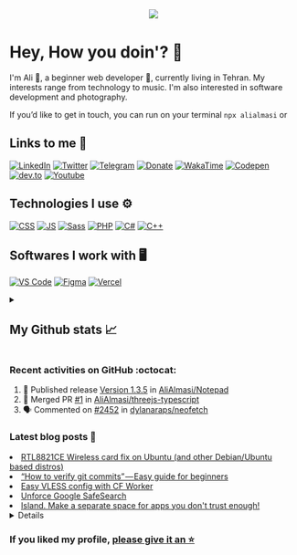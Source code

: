 <div align='center'>
<a href="https://github.com/alialmasi"><img src="https://readme-typing-svg.demolab.com?font=Jetbrains+Mono+Medium&size=28&duration=2700&pause=750&color=fe6e96&background=282a36&center=true&vCenter=true&width=550&height=60&lines=Ali+Almasi;Computer+science+student;Beginner+web+developer;Rookie+software+developer"></a>
</div>

# Hey, How you doin'? 👋

I'm Ali 🤠, a beginner web developer 🌱, currently living in Tehran. My interests range from technology to music. I'm also interested in software development and photography.

If you’d like to get in touch, you can run on your terminal `npx alialmasi` or

## Links to me 🔗

[![LinkedIn](https://img.shields.io/badge/LinkedIn-0A66C2?logo=LinkedIn&logoColor=white)](https://linkedin.com/in/alialmasi)
[![Twitter](https://img.shields.io/badge/Twitter-1DA1F2?logo=Twitter&logoColor=white)](https://twitter.com/a710almasi)
[![Telegram](https://img.shields.io/badge/Telegram-26A5E4?logo=Telegram&logoColor=white)](https://t.me/al1almasi)
[![Donate](https://img.shields.io/badge/Donate-7d4533?logo=coffeescript&logoColor=white)](https://www.daramet.com/alialmasi)
[![WakaTime](https://img.shields.io/badge/WakaTime-000?logo=wakatime&logoColor=white)](https://wakatime.com/@a710almasi)
[![Codepen](https://img.shields.io/badge/Codepen-000?&logo=codepen)](https://codepen.io/alialmasi)
[![dev.to](https://img.shields.io/badge/DEV.to-0a0a0a?&logo=dev.to)](https://dev.to/alialmasi)
[![Youtube](https://img.shields.io/badge/Youtube-FF0000?logo=Youtube&logoColor=white)](https://www.youtube.com/@al1almasi)

## Technologies I use ⚙️

[![CSS](https://img.shields.io/badge/CSS-1572B6?style=for-the-badge&&logo=css3&logoColor=white)](https://github.com/AliAlmasi?tab=repositories&q=&type=&language=css&sort=)
[![JS](https://img.shields.io/badge/JS-f0db4f?style=for-the-badge&&logo=javascript&logoColor=black)](https://github.com/AliAlmasi?tab=repositories&q=&type=&language=javascript&sort=)
[![Sass](https://img.shields.io/badge/Sass-CC6699?style=for-the-badge&&logo=sass&logoColor=white)](https://github.com/alialmasi?tab=repositories&q=&type=&language=sass&sort=)
[![PHP](https://img.shields.io/badge/PHP-777BB4?style=for-the-badge&&logo=php&logoColor=white)](https://github.com/AliAlmasi?tab=repositories&q=&type=&language=php&sort=)
[![C#](https://img.shields.io/badge/c%23-953cad.svg?style=for-the-badge&logo=c-sharp&logoColor=white)](https://github.com/AliAlmasi?tab=repositories&q=&type=&language=c%23&sort=)
[![C++](https://img.shields.io/badge/c++-00599C.svg?style=for-the-badge&logo=cplusplus&logoColor=white)](https://github.com/alialmasi?tab=repositories&q=&type=&language=c%2B%2B&sort=)

## Softwares I work with 🖥️

[![VS Code](https://img.shields.io/badge/Vs%20Code-007ACC?style=for-the-badge&logo=visualstudiocode&logoColor=white)](https://github.com/alialmasi/vscode-config)
[![Figma](https://img.shields.io/badge/Figma-F24E1E?style=for-the-badge&logo=figma&logoColor=white)](https://github.com/alialmasi)
[![Vercel](https://img.shields.io/badge/Vercel-000?style=for-the-badge&logo=vercel&logoColor=white)](https://github.com/alialmasi)

<details close="true">
<summary><h2>My Github stats 📈</h2></summary>

<a href='https://github.com/alialmasi'><img src="https://github-readme-stats.vercel.app/api?username=alialmasi&count_private=true&show_icons=true&theme=one_dark_pro" height=180em></a>
<a href='https://github.com/alialmasi'><img src="https://github-readme-stats.vercel.app/api/top-langs/?username=alialmasi&layout=compact&theme=one_dark_pro" height=180em></a>

[![Visits](https://hits.seeyoufarm.com/api/count/incr/badge.svg?url=https%3A%2F%2Fgithub.com%2Falialmasi%2Falialmasi&count_bg=%23000&title_bg=%23171717&icon=github.svg&icon_color=%23FFFFFF&title=Visits&edge_flat=false)](https://github.com/alialmasi) [![wakatime](https://wakatime.com/badge/user/42515572-c36c-44b6-9997-0a755ff94018.svg)](https://wakatime.com/@a710almasi) [![GitHub followers](https://img.shields.io/github/followers/alialmasi)](https://github.com/alialmasi)
 
</details>

### Recent activities on GitHub :octocat:
<!--START_SECTION:activity-->
1. 🚀 Published release [Version 1.3.5](https://github.com/AliAlmasi/Notepad/releases/tag/1.3.5.0) in [AliAlmasi/Notepad](https://github.com/AliAlmasi/Notepad)
2. 🎉 Merged PR [#1](https://github.com/AliAlmasi/threejs-typescript/pull/1) in [AliAlmasi/threejs-typescript](https://github.com/AliAlmasi/threejs-typescript)
3. 🗣 Commented on [#2452](https://github.com/dylanaraps/neofetch/issues/2452#issuecomment-2022770053) in [dylanaraps/neofetch](https://github.com/dylanaraps/neofetch)
<!--END_SECTION:activity-->

### Latest blog posts 📓
<div align='left'>
<!-- BLOG-POST-LIST:START -->
<li><a href='https://note.al1almasi.ir/rtl8821ce-wireless-card-fix-on-ubuntu'>RTL8821CE Wireless card fix on Ubuntu &lpar;and other Debian/Ubuntu based distros&rpar;<a></li>

<li><a href='https://note.al1almasi.ir/how-to-verify-git-commits'>“How to verify git commits” — Easy guide for beginners<a></li>

<li><a href='https://note.al1almasi.ir/easy-vless-config-with-cf-worker'>Easy VLESS config with CF Worker<a></li>

<li><a href='https://note.al1almasi.ir/unforce-google-safesearch'>Unforce Google SafeSearch<a></li>

<li><a href='https://note.al1almasi.ir/make-a-separate-space'>Island. Make a separate space for apps you don&#39;t trust enough!<a></li>
<!-- BLOG-POST-LIST:END -->
</div>

<details close="true">
<summary><h3>My Gitblock map 🗺️</h3></summary>
<div align="center">
<a href="https://github.com/alialmasi"><img src="https://raw.githubusercontent.com/AliAlmasi/AliAlmasi/main/profile-3d-contrib/profile-gitblock.svg" width=700></a></div>
</details>

### If you liked my profile, [please give it an ⭐](https://github.com/AliAlmasi/AliAlmasi)
<div align="center">

</div>
